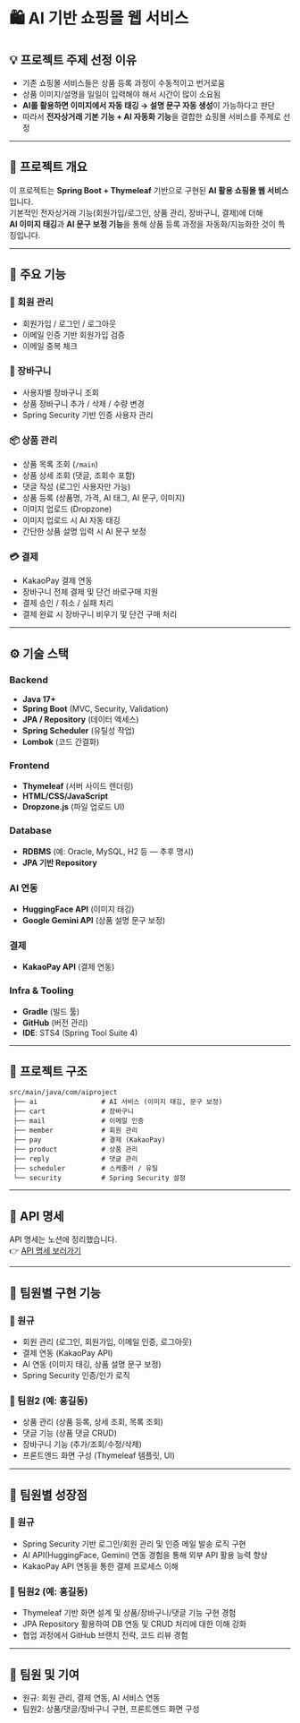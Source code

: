 # 🛍️ AI 기반 쇼핑몰 웹 서비스

## 💡 프로젝트 주제 선정 이유
- 기존 쇼핑몰 서비스들은 상품 등록 과정이 수동적이고 번거로움  
- 상품 이미지/설명을 일일이 입력해야 해서 시간이 많이 소요됨  
- **AI를 활용하면 이미지에서 자동 태깅 → 설명 문구 자동 생성**이 가능하다고 판단  
- 따라서 **전자상거래 기본 기능 + AI 자동화 기능**을 결합한 쇼핑몰 서비스를 주제로 선정  

---

## 📌 프로젝트 개요
이 프로젝트는 **Spring Boot + Thymeleaf** 기반으로 구현된 **AI 활용 쇼핑몰 웹 서비스**입니다.  
기본적인 전자상거래 기능(회원가입/로그인, 상품 관리, 장바구니, 결제)에 더해  
**AI 이미지 태깅**과 **AI 문구 보정 기능**을 통해 상품 등록 과정을 자동화/지능화한 것이 특징입니다.  

---

## 🚀 주요 기능

### 👤 회원 관리
- 회원가입 / 로그인 / 로그아웃
- 이메일 인증 기반 회원가입 검증
- 이메일 중복 체크

### 🛒 장바구니
- 사용자별 장바구니 조회
- 상품 장바구니 추가 / 삭제 / 수량 변경
- Spring Security 기반 인증 사용자 관리

### 📦 상품 관리
- 상품 목록 조회 (`/main`)
- 상품 상세 조회 (댓글, 조회수 포함)
- 댓글 작성 (로그인 사용자만 가능)
- 상품 등록 (상품명, 가격, AI 태그, AI 문구, 이미지)
- 이미지 업로드 (Dropzone)
- 이미지 업로드 시 AI 자동 태깅
- 간단한 상품 설명 입력 시 AI 문구 보정

### 💳 결제
- KakaoPay 결제 연동
- 장바구니 전체 결제 및 단건 바로구매 지원
- 결제 승인 / 취소 / 실패 처리
- 결제 완료 시 장바구니 비우기 및 단건 구매 처리

---

## ⚙️ 기술 스택

### Backend
- **Java 17+**
- **Spring Boot** (MVC, Security, Validation)
- **JPA / Repository** (데이터 액세스)
- **Spring Scheduler** (유틸성 작업)
- **Lombok** (코드 간결화)

### Frontend
- **Thymeleaf** (서버 사이드 렌더링)
- **HTML/CSS/JavaScript**
- **Dropzone.js** (파일 업로드 UI)

### Database
- **RDBMS** (예: Oracle, MySQL, H2 등 — 추후 명시)
- **JPA 기반 Repository**

### AI 연동
- **HuggingFace API** (이미지 태깅)
- **Google Gemini API** (상품 설명 문구 보정)

### 결제
- **KakaoPay API** (결제 연동)

### Infra & Tooling
- **Gradle** (빌드 툴)
- **GitHub** (버전 관리)
- **IDE**: STS4 (Spring Tool Suite 4)

---

## 📑 프로젝트 구조
```
src/main/java/com/aiproject
 ├── ai                # AI 서비스 (이미지 태깅, 문구 보정)
 ├── cart              # 장바구니
 ├── mail              # 이메일 인증
 ├── member            # 회원 관리
 ├── pay               # 결제 (KakaoPay)
 ├── product           # 상품 관리
 ├── reply             # 댓글 관리
 ├── scheduler         # 스케줄러 / 유틸
 └── security          # Spring Security 설정
```

---

## 📖 API 명세
API 명세는 노션에 정리했습니다.  
👉 [API 명세 보러가기](https://www.notion.so/AI-API-27de75a00e2f808b9f63cbe06cf1756f)




---

## 👥 팀원별 구현 기능

### 👤 원규
- 회원 관리 (로그인, 회원가입, 이메일 인증, 로그아웃)
- 결제 연동 (KakaoPay API)
- AI 연동 (이미지 태깅, 상품 설명 문구 보정)
- Spring Security 인증/인가 로직

### 👤 팀원2 (예: 홍길동)
- 상품 관리 (상품 등록, 상세 조회, 목록 조회)
- 댓글 기능 (상품 댓글 CRUD)
- 장바구니 기능 (추가/조회/수정/삭제)
- 프론트엔드 화면 구성 (Thymeleaf 템플릿, UI)

---

## 🌱 팀원별 성장점

### 👤 원규
- Spring Security 기반 로그인/회원 관리 및 인증 메일 발송 로직 구현  
- AI API(HuggingFace, Gemini) 연동 경험을 통해 외부 API 활용 능력 향상  
- KakaoPay API 연동을 통한 결제 프로세스 이해  

### 👤 팀원2 (예: 홍길동)
- Thymeleaf 기반 화면 설계 및 상품/장바구니/댓글 기능 구현 경험  
- JPA Repository 활용하여 DB 연동 및 CRUD 처리에 대한 이해 강화  
- 협업 과정에서 GitHub 브랜치 전략, 코드 리뷰 경험  

---

## 🙌 팀원 및 기여
- 원규: 회원 관리, 결제 연동, AI 서비스 연동  
- 팀원2: 상품/댓글/장바구니 구현, 프론트엔드 화면 구성
